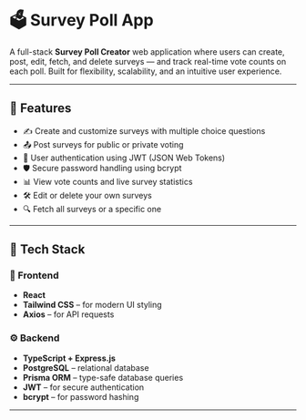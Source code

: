 # 🗳️ Survey Poll App

A full-stack **Survey Poll Creator** web application where users can create, post, edit, fetch, and delete surveys — and track real-time vote counts on each poll. Built for flexibility, scalability, and an intuitive user experience.

---

## 🚀 Features

- ✍️ Create and customize surveys with multiple choice questions
- 📤 Post surveys for public or private voting
- 🔐 User authentication using JWT (JSON Web Tokens)
- 🛡️ Secure password handling using bcrypt
- 📊 View vote counts and live survey statistics
- 🛠️ Edit or delete your own surveys
- 🔍 Fetch all surveys or a specific one

---

## 🧰 Tech Stack

### 🎨 Frontend
- **React**
- **Tailwind CSS** – for modern UI styling
- **Axios** – for API requests

### ⚙️ Backend
- **TypeScript + Express.js**
- **PostgreSQL** – relational database
- **Prisma ORM** – type-safe database queries
- **JWT** – for secure authentication
- **bcrypt** – for password hashing

---



